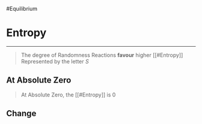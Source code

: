 #Equilibrium 
# Entropy
---
> The degree of Randomness
> Reactions **favour** higher [[#Entropy]]
> Represented by the letter $S$
## At Absolute Zero
> At Absolute Zero, the [[#Entropy]] is 0

## Change
